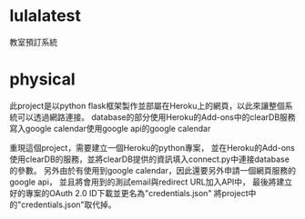 # lulalatest
教室預訂系統

# physical
此project是以python flask框架製作並部屬在Heroku上的網頁，以此來讓整個系統可以透過網路連接。
database的部分使用Heroku的Add-ons中的clearDB服務
寫入google calendar使用google api的google calendar

重現這個project，需要建立一個Heroku的python專案，
並在Heroku的Add-ons使用clearDB的服務，並將clearDB提供的資訊填入connect.py中連接database的參數。
另外由於有使用到google calendar，因此還要另外申請一個網頁服務的google api，
並且將會用到的測試email與redirect URL加入API中，
最後將建立好的專案的OAuth 2.0 ID下載並更名為"credentials.json"
將project中的"credentials.json"取代掉。

